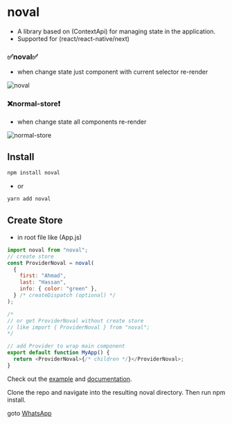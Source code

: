 # noval

- A library based on (ContextApi) for managing state in the application.
- Supported for (react/react-native/next)

### :white_check_mark:noval:white_check_mark:

- when change state just component with current selector re-render
<div>
    <img src="https://i.ibb.co/THLdmXP/react-store.gif" alt="noval" />
</div>

### :x:normal-store:exclamation:

- when change state all components re-render
<div>
     <img src="https://i.ibb.co/17Jwgwj/normal-store.gif" alt="normal-store" />
</div>

## Install

```js
npm install noval
```

- or

```js
yarn add noval
```

## Create Store

- in root file like (App.js)

```js
import noval from "noval";
// create store
const ProviderNoval = noval(
  {
    first: "Ahmad",
    last: "Hassan",
    info: { color: "green" },
  } /* createDispatch (optional) */
);

/* 
// or get ProviderNoval without create store
// like import { ProviderNoval } from "noval";
*/

// add Provider to wrap main component
export default function MyApp() {
  return <ProviderNoval>{/* children */}</ProviderNoval>;
}
```

Check out the [example](https://github.com/DevAhmad7/noval) and [documentation](https://github.com/DevAhmad7/noval#readme).

Clone the repo and navigate into the resulting noval directory. Then run npm install.

goto [WhatsApp](https://api.whatsapp.com/send?phone=201112785677)
